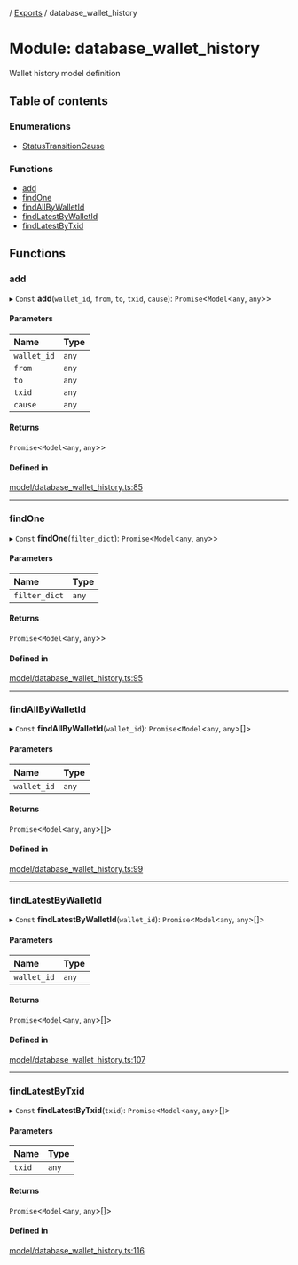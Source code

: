 [](../README.md) / [Exports](../modules.md) / database\_wallet\_history

# Module: database\_wallet\_history

Wallet history model definition

## Table of contents

### Enumerations

- [StatusTransitionCause](../enums/database_wallet_history.StatusTransitionCause.md)

### Functions

- [add](database_wallet_history.md#add)
- [findOne](database_wallet_history.md#findone)
- [findAllByWalletId](database_wallet_history.md#findallbywalletid)
- [findLatestByWalletId](database_wallet_history.md#findlatestbywalletid)
- [findLatestByTxid](database_wallet_history.md#findlatestbytxid)

## Functions

### add

▸ `Const` **add**(`wallet_id`, `from`, `to`, `txid`, `cause`): `Promise`<`Model`<`any`, `any`\>\>

#### Parameters

| Name | Type |
| :------ | :------ |
| `wallet_id` | `any` |
| `from` | `any` |
| `to` | `any` |
| `txid` | `any` |
| `cause` | `any` |

#### Returns

`Promise`<`Model`<`any`, `any`\>\>

#### Defined in

[model/database_wallet_history.ts:85](https://github.com/ieigen/eigen_service/blob/5c9c266/src/model/database_wallet_history.ts#L85)

___

### findOne

▸ `Const` **findOne**(`filter_dict`): `Promise`<`Model`<`any`, `any`\>\>

#### Parameters

| Name | Type |
| :------ | :------ |
| `filter_dict` | `any` |

#### Returns

`Promise`<`Model`<`any`, `any`\>\>

#### Defined in

[model/database_wallet_history.ts:95](https://github.com/ieigen/eigen_service/blob/5c9c266/src/model/database_wallet_history.ts#L95)

___

### findAllByWalletId

▸ `Const` **findAllByWalletId**(`wallet_id`): `Promise`<`Model`<`any`, `any`\>[]\>

#### Parameters

| Name | Type |
| :------ | :------ |
| `wallet_id` | `any` |

#### Returns

`Promise`<`Model`<`any`, `any`\>[]\>

#### Defined in

[model/database_wallet_history.ts:99](https://github.com/ieigen/eigen_service/blob/5c9c266/src/model/database_wallet_history.ts#L99)

___

### findLatestByWalletId

▸ `Const` **findLatestByWalletId**(`wallet_id`): `Promise`<`Model`<`any`, `any`\>[]\>

#### Parameters

| Name | Type |
| :------ | :------ |
| `wallet_id` | `any` |

#### Returns

`Promise`<`Model`<`any`, `any`\>[]\>

#### Defined in

[model/database_wallet_history.ts:107](https://github.com/ieigen/eigen_service/blob/5c9c266/src/model/database_wallet_history.ts#L107)

___

### findLatestByTxid

▸ `Const` **findLatestByTxid**(`txid`): `Promise`<`Model`<`any`, `any`\>[]\>

#### Parameters

| Name | Type |
| :------ | :------ |
| `txid` | `any` |

#### Returns

`Promise`<`Model`<`any`, `any`\>[]\>

#### Defined in

[model/database_wallet_history.ts:116](https://github.com/ieigen/eigen_service/blob/5c9c266/src/model/database_wallet_history.ts#L116)
